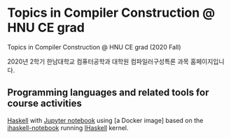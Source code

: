 # Topics in Compiler Construction @ HNU CE grad
Topics in Compiler Construction @ HNU CE grad (2020 Fall)

2020년 2학기 한남대학교 컴퓨터공학과 대학원 컴파일러구성특론 과목 홈페이지입니다.

## Programming languages and related tools for course activities
[Haskell](https://www.haskell.org/) with [Jupyter notebook](https://jupyter.org/)
using [a Docker image] based on the [ihaskell-notebook](https://github.com/IHaskell/ihaskell-notebook)
running [IHaskell](https://github.com/gibiansky/IHaskell) kernel.
